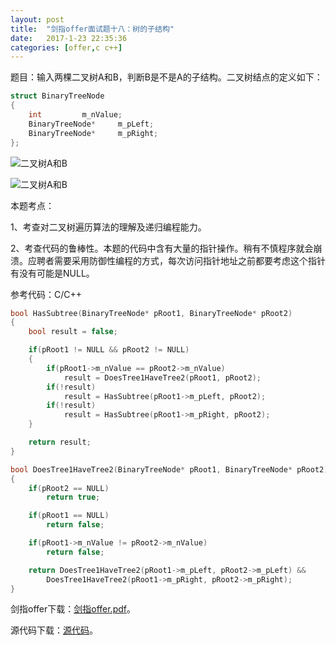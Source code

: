 ```yaml
---
layout:	post
title:	"剑指offer面试题十八：树的子结构"
date:	2017-1-23 22:35:36
categories:	[offer,c c++]
---
```


题目：输入两棵二叉树A和B，判断B是不是A的子结构。二叉树结点的定义如下：

```c
struct BinaryTreeNode
{
	int			m_nValue;
	BinaryTreeNode*		m_pLeft;
	BinaryTreeNode*		m_pRight;
};
```

![二叉树A和B](https://raw.githubusercontent.com/cofire/cofire.github.io/master/img/offer/4/1.png "二叉树A和B")

![二叉树A和B](https://raw.githubusercontent.com/cofire/cofire.github.io/master/img/offer/4/2.png "二叉树A和B")

本题考点：

1、考查对二叉树遍历算法的理解及递归编程能力。

2、考查代码的鲁棒性。本题的代码中含有大量的指针操作。稍有不慎程序就会崩溃。应聘者需要采用防御性编程的方式，每次访问指针地址之前都要考虑这个指针有没有可能是NULL。

参考代码：C/C++

```c
bool HasSubtree(BinaryTreeNode* pRoot1, BinaryTreeNode* pRoot2)
{
    bool result = false;

    if(pRoot1 != NULL && pRoot2 != NULL)
    {
        if(pRoot1->m_nValue == pRoot2->m_nValue)
            result = DoesTree1HaveTree2(pRoot1, pRoot2);
        if(!result)
            result = HasSubtree(pRoot1->m_pLeft, pRoot2);
        if(!result)
            result = HasSubtree(pRoot1->m_pRight, pRoot2);
    }

    return result;
}

bool DoesTree1HaveTree2(BinaryTreeNode* pRoot1, BinaryTreeNode* pRoot2)
{
    if(pRoot2 == NULL)
        return true;

    if(pRoot1 == NULL)
        return false;

    if(pRoot1->m_nValue != pRoot2->m_nValue)
        return false;

    return DoesTree1HaveTree2(pRoot1->m_pLeft, pRoot2->m_pLeft) &&
        DoesTree1HaveTree2(pRoot1->m_pRight, pRoot2->m_pRight);
}
```

剑指offer下载：[剑指offer.pdf](https://raw.githubusercontent.com/cofire/cofire.github.io/master/source/剑指offer.pdf "剑指offer.pdf")。

源代码下载：[源代码](https://raw.githubusercontent.com/cofire/cofire.github.io/master/source/剑指offer源代码.zip "剑指offer源代码")。